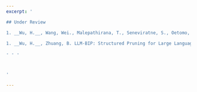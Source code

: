 ```yaml
---
excerpt: '

## Under Review

1. __Wu, H.__, Wang, Wei., Malepathirana, T., Seneviratne, S., Oetomo, D., Halgamuge, S. TT-MPD: Test Time Model Pruning and Distillation. <br/>

1. __Wu, H.__, Zhuang, B. LLM-BIP: Structured Pruning for Large Language Models with Block-Wise Forward Importance Propagation. <br/> 

- - - 



'

---
```

